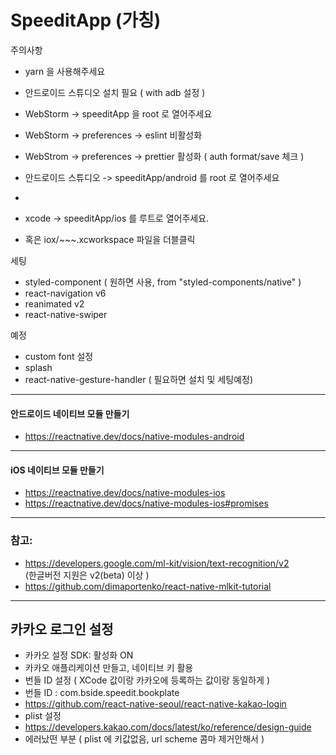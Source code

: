 # SpeeditApp (가칭)

주의사항
- yarn 을 사용해주세요 
- 안드로이드 스튜디오 설치 필요 ( with adb 설정 )
- WebStorm -> speeditApp 을 root 로 열어주세요
- WebStorm -> preferences -> eslint 비활성화
- WebStrom -> preferences -> prettier 활성화 ( auth format/save 체크 )

- 안드로이드 스튜디오 -> speeditApp/android 를 root 로 열어주세요
- 
- xcode -> speeditApp/ios 를 루트로 열어주세요.
- 혹은 iox/~~~.xcworkspace 파일을 더블클릭

세팅
- styled-component ( 원하면 사용, from "styled-components/native" )
- react-navigation v6
- reanimated v2
- react-native-swiper

예정
- custom font 설정
- splash
- react-native-gesture-handler ( 필요하면 설치 및 세팅예정)

---- 

#### 안드로이드 네이티브 모듈 만들기
- https://reactnative.dev/docs/native-modules-android

----
#### iOS 네이티브 모듈 만들기
- https://reactnative.dev/docs/native-modules-ios
- https://reactnative.dev/docs/native-modules-ios#promises

----
### 참고:
- https://developers.google.com/ml-kit/vision/text-recognition/v2  
  (한글버전 지원은 v2(beta) 이상 )
- https://github.com/dimaportenko/react-native-mlkit-tutorial
----

## 카카오 로그인 설정
- 카카오 설정 SDK: 활성화 ON
- 카카오 애플리케이션 만들고, 네이티브 키 활용
- 번들 ID 설정 ( XCode 값이랑 카카오에 등록하는 값이랑 동일하게 )
- 번들 ID : com.bside.speedit.bookplate
- https://github.com/react-native-seoul/react-native-kakao-login
- plist 설정
- https://developers.kakao.com/docs/latest/ko/reference/design-guide
- 에러났떤 부분 ( plist 에 키값없음, url scheme 콤마 제거안해서 )
